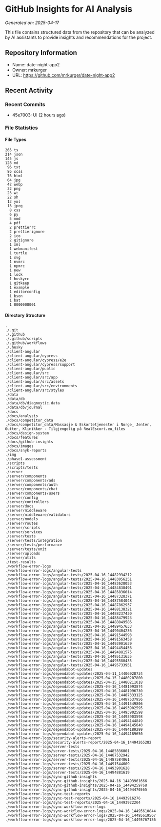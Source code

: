 # GitHub Insights for AI Analysis

*Generated on: 2025-04-17*

This file contains structured data from the repository that can be analyzed by AI assistants to provide insights and recommendations for the project.

## Repository Information

- Name: date-night-app2
- Owner: mrkurger
- URL: https://github.com/mrkurger/date-night-app2

## Recent Activity

### Recent Commits

- 45e7003: UI (2 hours ago)

### File Statistics

#### File Types

    265 ts
    214 json
    145 js
    128 md
     96 txt
     86 scss
     76 html
     64 jpg
     42 webp
     32 png
     23 wt
     22 sh
     13 yml
     13 jpeg
      8 css
      6 py
      5 mmd
      4 pdf
      2 prettierrc
      2 prettierignore
      2 ico
      2 gitignore
      1 xml
      1 webmanifest
      1 turtle
      1 svg
      1 nvmrc
      1 npmrc
      1 new
      1 lock
      1 huskyrc
      1 gitkeep
      1 example
      1 editorconfig
      1 bson
      1 bat
      1 0000000001

#### Directory Structure

```
.
./.git
./.github
./.github/scripts
./.github/workflows
./.husky
./client-angular
./client-angular/cypress
./client-angular/cypress/e2e
./client-angular/cypress/support
./client-angular/public
./client-angular/src
./client-angular/src/app
./client-angular/src/assets
./client-angular/src/environments
./client-angular/src/styles
./data
./data/db
./data/db/diagnostic.data
./data/db/journal
./docs
./docs/analysis
./docs/competitor_data
./docs/competitor_data/Massasje & Eskortetjenester i Norge_ Jenter, Gutter, Klinikker - Tilgjengelig på RealEscort.eu_files
./docs/design-system
./docs/features
./docs/github-insights
./docs/images
./docs/snyk-reports
./img
./phase1-assessment
./scripts
./scripts/tests
./server
./server/components
./server/components/ads
./server/components/auth
./server/components/chat
./server/components/users
./server/config
./server/controllers
./server/docs
./server/middleware
./server/middleware/validators
./server/models
./server/routes
./server/scripts
./server/services
./server/tests
./server/tests/integration
./server/tests/performance
./server/tests/unit
./server/uploads
./server/utils
./test-results
./workflow-error-logs
./workflow-error-logs/angular-tests
./workflow-error-logs/angular-tests/2025-04-16_14482934212
./workflow-error-logs/angular-tests/2025-04-16_14483056251
./workflow-error-logs/angular-tests/2025-04-16_14483628053
./workflow-error-logs/angular-tests/2025-04-16_14484838491
./workflow-error-logs/angular-tests/2025-04-16_14485836014
./workflow-error-logs/angular-tests/2025-04-16_14487328371
./workflow-error-logs/angular-tests/2025-04-16_14487584048
./workflow-error-logs/angular-tests/2025-04-16_14487862937
./workflow-error-logs/angular-tests/2025-04-16_14488138321
./workflow-error-logs/angular-tests/2025-04-16_14488237430
./workflow-error-logs/angular-tests/2025-04-16_14488479923
./workflow-error-logs/angular-tests/2025-04-16_14488849586
./workflow-error-logs/angular-tests/2025-04-16_14489457633
./workflow-error-logs/angular-tests/2025-04-16_14490404236
./workflow-error-logs/angular-tests/2025-04-16_14491544593
./workflow-error-logs/angular-tests/2025-04-16_14491563458
./workflow-error-logs/angular-tests/2025-04-16_14493901639
./workflow-error-logs/angular-tests/2025-04-16_14494454456
./workflow-error-logs/angular-tests/2025-04-16_14494881575
./workflow-error-logs/angular-tests/2025-04-16_14495131635
./workflow-error-logs/angular-tests/2025-04-16_14495580435
./workflow-error-logs/angular-tests/2025-04-16_14495733951
./workflow-error-logs/dependabot-updates
./workflow-error-logs/dependabot-updates/2025-04-11_14406928734
./workflow-error-logs/dependabot-updates/2025-04-15_14480207800
./workflow-error-logs/dependabot-updates/2025-04-15_14480211018
./workflow-error-logs/dependabot-updates/2025-04-16_14481993874
./workflow-error-logs/dependabot-updates/2025-04-16_14481996730
./workflow-error-logs/dependabot-updates/2025-04-16_14487333125
./workflow-error-logs/dependabot-updates/2025-04-16_14487537956
./workflow-error-logs/dependabot-updates/2025-04-16_14491549806
./workflow-error-logs/dependabot-updates/2025-04-16_14493902595
./workflow-error-logs/dependabot-updates/2025-04-16_14493902598
./workflow-error-logs/dependabot-updates/2025-04-16_14493903598
./workflow-error-logs/dependabot-updates/2025-04-16_14494144849
./workflow-error-logs/dependabot-updates/2025-04-16_14494145040
./workflow-error-logs/dependabot-updates/2025-04-16_14494189299
./workflow-error-logs/dependabot-updates/2025-04-16_14494189650
./workflow-error-logs/security-alerts-report
./workflow-error-logs/security-alerts-report/2025-04-16_14494265282
./workflow-error-logs/server-tests
./workflow-error-logs/server-tests/2025-04-16_14485836001
./workflow-error-logs/server-tests/2025-04-16_14487532942
./workflow-error-logs/server-tests/2025-04-16_14487584061
./workflow-error-logs/server-tests/2025-04-16_14491544609
./workflow-error-logs/server-tests/2025-04-16_14493901628
./workflow-error-logs/server-tests/2025-04-16_14494881619
./workflow-error-logs/sync-github-insights
./workflow-error-logs/sync-github-insights/2025-04-16_14493961666
./workflow-error-logs/sync-github-insights/2025-04-16_14494259768
./workflow-error-logs/sync-github-insights/2025-04-16_14494470565
./workflow-error-logs/sync-test-reports
./workflow-error-logs/sync-test-reports/2025-04-16_14493916276
./workflow-error-logs/sync-test-reports/2025-04-16_14493922204
./workflow-error-logs/sync-workflow-error-logs
./workflow-error-logs/sync-workflow-error-logs/2025-04-16_14495610844
./workflow-error-logs/sync-workflow-error-logs/2025-04-16_14495619567
./workflow-error-logs/sync-workflow-error-logs/2025-04-16_14495767136
```
